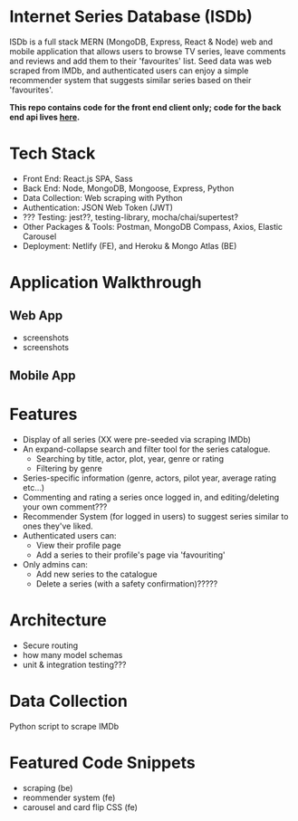# Internet Series Database (ISDb)
ISDb is a full stack MERN (MongoDB, Express, React & Node) web and mobile application that allows users to browse TV series, leave comments and reviews and add them to their 'favourites' list. Seed data was web scraped from IMDb, and authenticated users can enjoy a simple recommender system that suggests similar series based on their 'favourites'.

**This repo contains code for the front end client only; code for the back end api lives [here](https://github.com/emilydaykin/Internet-Series-Database-API).**

# Tech Stack
- Front End: React.js SPA, Sass
- Back End: Node, MongoDB, Mongoose, Express, Python
- Data Collection: Web scraping with Python
- Authentication: JSON Web Token (JWT)
- ??? Testing: jest??, testing-library, mocha/chai/supertest?
- Other Packages & Tools: Postman, MongoDB Compass, Axios, Elastic Carousel
- Deployment: Netlify (FE), and Heroku & Mongo Atlas (BE)

# Application Walkthrough
## Web App
- screenshots
- screenshots
## Mobile App

# Features
- Display of all series (XX were pre-seeded via scraping IMDb)
- An expand-collapse search and filter tool for the series catalogue.
  - Searching by title, actor, plot, year, genre or rating
  - Filtering by genre
- Series-specific information (genre, actors, pilot year, average rating etc...)
- Commenting and rating a series once logged in, and editing/deleting your own comment???
- Recommender System (for logged in users) to suggest series similar to ones they've liked. 
- Authenticated users can:
  - View their profile page
  - Add a series to their profile's page via 'favouriting'
- Only admins can:
  - Add new series to the catalogue
  - Delete a series (with a safety confirmation)?????

# Architecture
- Secure routing
- how many model schemas
- unit & integration testing???

# Data Collection
Python script to scrape IMDb

# Featured Code Snippets
- scraping (be)
- reommender system (fe)
- carousel and card flip CSS (fe)